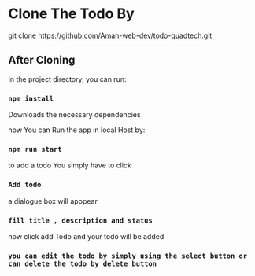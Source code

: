 # Clone The Todo By 

git clone https://github.com/Aman-web-dev/todo-quadtech.git


## After Cloning

In the project directory, you can run: 

### `npm install`

Downloads the necessary dependencies

now You can Run the app in local Host by:

### `npm run start`

to add a todo You simply have to click 

### `Add todo`

a dialogue box will apppear 

### `fill title , description and status`

now click add Todo and your todo will be added 


### `you can edit the todo by simply using the select button or can delete the todo by delete button`



